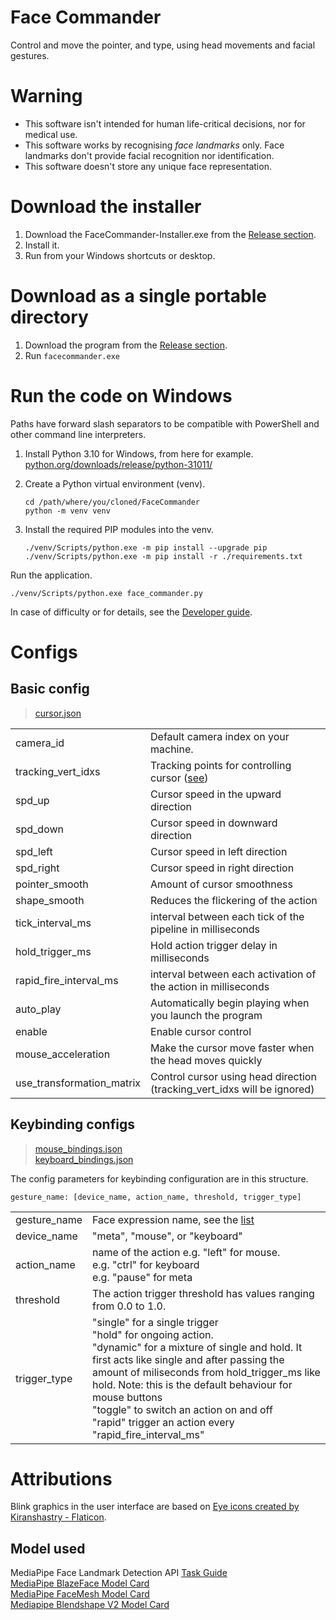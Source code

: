 # Face Commander
Control and move the pointer, and type, using head movements and facial
gestures.

# Warning
-   This software isn't intended for human life-critical decisions, nor for
    medical use.
-   This software works by recognising *face landmarks* only. Face landmarks
    don't provide facial recognition nor identification.
-   This software doesn't store any unique face representation.

# Download the installer
1.  Download the FaceCommander-Installer.exe from the
    [Release section](../../releases/).
2.  Install it.
3.  Run from your Windows shortcuts or desktop.

# Download as a single portable directory
1. Download the program from the [Release section](../../releases/).
2. Run `facecommander.exe`

# Run the code on Windows
Paths have forward slash separators to be compatible with PowerShell and other
command line interpreters.

1.  Install Python 3.10 for Windows, from here for example.  
    [python.org/downloads/release/python-31011/](https://www.python.org/downloads/release/python-31011/)

2.  Create a Python virtual environment (venv).

        cd /path/where/you/cloned/FaceCommander
        python -m venv venv

3.  Install the required PIP modules into the venv.

        ./venv/Scripts/python.exe -m pip install --upgrade pip
        ./venv/Scripts/python.exe -m pip install -r ./requirements.txt

Run the application.

    ./venv/Scripts/python.exe face_commander.py

In case of difficulty or for details, see the [Developer guide](./developer.md).

# Configs
## Basic config

>[cursor.json](configs/default/cursor.json)  

|           |                                       |
|-----------|---------------------------------------|
| camera_id | Default camera index on your machine. |
| tracking_vert_idxs | Tracking points for controlling cursor ([see](assets/images/uv_unwrap_full.png)) |
| spd_up    | Cursor speed in the upward direction  |
| spd_down  | Cursor speed in downward direction    |
| spd_left  | Cursor speed in left direction        |
| spd_right | Cursor speed in right direction       |
| pointer_smooth | Amount of cursor smoothness           |
| shape_smooth | Reduces the flickering of the action  |
| tick_interval_ms | interval between each tick of the pipeline in milliseconds |
| hold_trigger_ms | Hold action trigger delay in milliseconds |
| rapid_fire_interval_ms | interval between each activation of the action in milliseconds |
| auto_play | Automatically begin playing when you launch the program |
| enable    | Enable cursor control                 |
| mouse_acceleration | Make the cursor move faster when the head moves quickly |
| use_transformation_matrix | Control cursor using head direction (tracking_vert_idxs will be ignored) |
 

## Keybinding configs
>[mouse_bindings.json](configs/default/mouse_bindings.json)  
>[keyboard_bindings.json](configs/default/keyboard_bindings.json) 

The config parameters for keybinding configuration are in this structure.
```
gesture_name: [device_name, action_name, threshold, trigger_type]
```


|              |                                                                                                                                                                                                                                                                                                                                                                                       |
|--------------|---------------------------------------------------------------------------------------------------------------------------------------------------------------------------------------------------------------------------------------------------------------------------------------------------------------------------------------------------------------------------------------|
| gesture_name | Face expression name, see the [list](src/shape_list.py#L16)                                                                                                                                                                                                                                                                                                                           |
| device_name  | "meta", "mouse", or "keyboard"                                                                                                                                                                                                                                                                                                                                                        |
| action_name  | name of the action e.g. "left" for mouse. <br/>e.g. "ctrl" for keyboard<br/> e.g. "pause" for meta                                                                                                                                                                                                                                                                                    |
| threshold    | The action trigger threshold has values ranging from 0.0 to 1.0.                                                                                                                                                                                                                                                                                                                      |
| trigger_type | "single" for a single trigger<br/> "hold" for ongoing action. <br/> "dynamic" for a mixture of single and hold. It first acts like single and after passing the amount of miliseconds from hold_trigger_ms like hold. Note: this is the default behaviour for mouse buttons<br/> "toggle" to switch an action on and off<br/>"rapid" trigger an action every "rapid_fire_interval_ms" |

# Attributions
Blink graphics in the user interface are based on
[Eye icons created by Kiranshastry - Flaticon](https://www.flaticon.com/free-icons/eye).

## Model used
MediaPipe Face Landmark Detection API [Task Guide](https://developers.google.com/mediapipe/solutions/vision/face_landmarker)  
[MediaPipe BlazeFace Model Card](https://storage.googleapis.com/mediapipe-assets/MediaPipe%20BlazeFace%20Model%20Card%20(Short%20Range).pdf)  
[MediaPipe FaceMesh Model Card](https://storage.googleapis.com/mediapipe-assets/Model%20Card%20MediaPipe%20Face%20Mesh%20V2.pdf)  
[Mediapipe Blendshape V2 Model Card](https://storage.googleapis.com/mediapipe-assets/Model%20Card%20Blendshape%20V2.pdf)  

